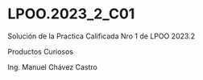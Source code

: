 # LPOO.2023_2_C01
Solución de la Practica Calificada Nro 1 de LPOO 2023.2

Productos Curiosos

Ing. Manuel Chávez Castro
